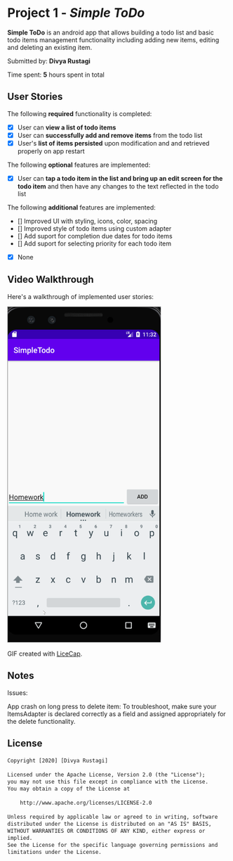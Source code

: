 # Project 1 - *Simple ToDo*

**Simple ToDo** is an android app that allows building a todo list and basic todo items management functionality including adding new items, editing and deleting an existing item.

Submitted by: **Divya Rustagi**

Time spent: **5** hours spent in total

## User Stories

The following **required** functionality is completed:

* [x] User can **view a list of todo items**
* [x] User can **successfully add and remove items** from the todo list
* [x] User's **list of items persisted** upon modification and and retrieved properly on app restart

The following **optional** features are implemented:

* [x] User can **tap a todo item in the list and bring up an edit screen for the todo item** and then have any changes to the text reflected in the todo list

The following **additional** features are implemented:

* [] Improved UI with styling, icons, color, spacing
* [] Improved style of todo items using custom adapter
* [] Add suport for completion due dates for todo items
* [] Add suport for selecting priority for each todo item
* [x] None


## Video Walkthrough

Here's a walkthrough of implemented user stories:

<img src='walkthrough.gif' title='Video Walkthrough' width='350px' alt='Video Walkthrough' />

GIF created with [LiceCap](http://www.cockos.com/licecap/).

## Notes

Issues:

App crash on long press to delete item: To troubleshoot, make sure your ItemsAdapter is declared correctly as a field and assigned appropriately 
for the delete functionality.

## License

    Copyright [2020] [Divya Rustagi]

    Licensed under the Apache License, Version 2.0 (the "License");
    you may not use this file except in compliance with the License.
    You may obtain a copy of the License at

        http://www.apache.org/licenses/LICENSE-2.0

    Unless required by applicable law or agreed to in writing, software
    distributed under the License is distributed on an "AS IS" BASIS,
    WITHOUT WARRANTIES OR CONDITIONS OF ANY KIND, either express or implied.
    See the License for the specific language governing permissions and
    limitations under the License.
